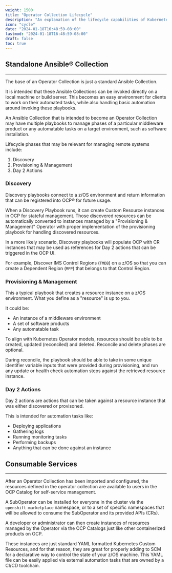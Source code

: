 ```yaml
---
weight: 1500
title: "Operator Collection Lifecycle"
description: "An explanation of the lifecycle capabilities of Kubernetes Operators and how Operator Collections can be used throughout this lifecycle."
icon: "cycle"
date: "2024-01-18T16:48:59-08:00"
lastmod: "2024-01-18T16:48:59-08:00"
draft: false
toc: true
---
```


## Standalone Ansible® Collection
---
The base of an Operator Collection is just a standard Ansible Collection. 

It is intended that these Ansible Collections can be invoked directly on a local machine or build server. This becomes an easy environment for clients to work on their automated tasks, while also handling basic automation around invoking these playbooks. 

An Ansible Collection that is intended to become an Operator Collection may have multiple playbooks to manage phases of a particular middleware product or any automatable tasks on a target environment, such as software installation.

Lifecycle phases that may be relevant for managing remote systems include:
1. Discovery
1. Provisioning & Management
1. Day 2 Actions

### Discovery
Discovery playbooks connect to a z/OS environment and return information that can be registered into OCP® for future usage. 

When a Discovery Playbook runs, it can create Custom Resource instances in OCP for stateful management. Those discovered resources can be automatically converted to instances managed by a "Provisioning & Management" Operator with proper implementation of the provisioning playbook for handling discovered resources.

In a more likely scenario, Discovery playbooks will populate OCP with CR instances that may be used as references for Day 2 actions that can be triggered in the OCP UI.

For example, Discover IMS Control Regions (`TMDB`) on a z/OS so that you can create a Dependent Region (`MPP`) that belongs to that Control Region.

### Provisioning & Management
This a typical playbook that creates a resource instance on a z/OS environment. What you define as a "resource" is up to you. 

It could be:
- An instance of a middleware environment
- A set of software products
- Any automatable task

To align with Kubernetes Operator models, resources should be able to be created, updated (reconciled) and deleted. Reconcile and delete phases are optional. 

During reconcile, the playbook should be able to take in some unique identifier variable inputs that were provided during provisioning, and run any update or health check automation steps against the retrieved resource instance.

### Day 2 Actions
Day 2 actions are actions that can be taken against a resource instance that was either discovered or provisoned. 

This is intended for automation tasks like:
- Deploying applications
- Gathering logs
- Running monitoring tasks
- Performing backups
- Anything that can be done against an instance


## Consumable Services
---
After an Operator Collection has been imported and configured, the resources defined in the operator collection are available to users in the OCP Catalog for self-service management.

A SubOperator can be installed for everyone in the cluster via the `openshift-marketplace` namespace, or to a set of specific namespaces that will be allowed to consume the SubOperator and its provided APIs (CRs).

A developer or administrator can then create instances of resources managed by the Operator via the OCP Catalogs just like other containerized products on OCP.

These instances are just standard YAML formatted Kubernetes Custom Resources, and for that reason, they are great for properly adding to SCM for a declarative way to control the state of your z/OS machine. This YAML file can be easily applied via external automation tasks that are owned by a CI/CD toolchain. 